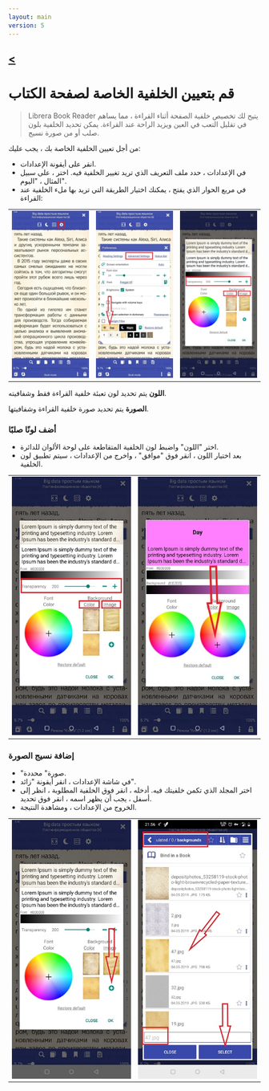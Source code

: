 ```yaml
---
layout: main
version: 5
---
```

[<](/wiki/faq)
---

# قم بتعيين الخلفية الخاصة لصفحة الكتاب

> Librera Book Reader يتيح لك تخصيص خلفية الصفحة أثناء القراءة ، مما يساهم في تقليل التعب في العين ويزيد الراحة عند القراءة.
يمكن تحديد الخلفية بلون صلب أو من صورة نسيج.

من أجل تعيين الخلفية الخاصة بك ، يجب عليك:

* انقر على أيقونة الإعدادات.
* في الإعدادات ، حدد ملف التعريف الذي تريد تغيير الخلفية فيه. اختر ، على سبيل المثال ، &quot;اليوم&quot;.
* في مربع الحوار الذي يفتح ، يمكنك اختيار الطريقة التي تريد بها ملء الخلفية عند القراءة:

||||
|-|-|-|
|![](1.jpg)|![](2.jpg)|![](3.jpg)|


**اللون** يتم تحديد لون تعبئة خلفية القراءة فقط وشفافيته.

**الصورة** يتم تحديد صورة خلفية القراءة وشفافيتها.

### أضف لونًا صلبًا

* اختر &quot;اللون&quot; واضبط لون الخلفية المتقاطعة على لوحة الألوان للدائرة.
* بعد اختيار اللون ، انقر فوق &quot;موافق&quot; ، واخرج من الإعدادات ، سيتم تطبيق لون الخلفية.

|||
|-|-|
|![](3.jpg)|![](5.jpg)|



### إضافة نسيج الصورة

* &quot;صورة&quot; محددة.
* في شاشة الإعدادات ، انقر أيقونة &quot;زائد&quot;.
* اختر المجلد الذي تكمن خلفيتك فيه. أدخله ، انقر فوق الخلفية المطلوبة ، انظر إلى أسفل ، يجب أن يظهر اسمه ، انقر فوق تحديد.
* الخروج من الإعدادات ، ومشاهدة النتيجة.

|||
|-|-|
|![](7.jpg)|![](4.jpg)|



